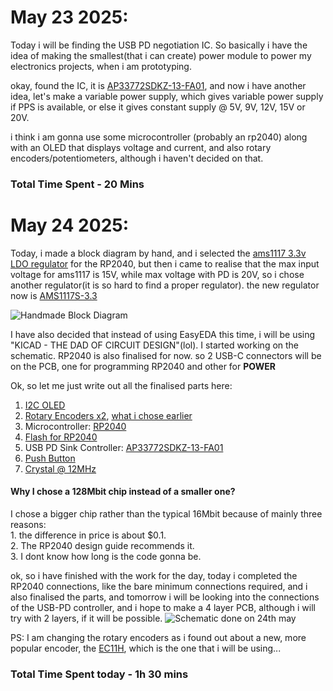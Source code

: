 # May 23 2025:
Today i will be finding the USB PD negotiation IC. So basically i have the idea of making the smallest(that i can create) power module to power my electronics projects,
when i am prototyping.

okay, found the IC, it is [AP33772SDKZ-13-FA01](https://www.mouser.in/ProductDetail/Diodes-Incorporated/AP33772SDKZ-13-FA01?qs=2wMNvWM5ZX4CLYQ4%252BLyimw%3D%3D), and now i have another idea, let's make a variable power supply, which gives variable power supply if PPS is available, or else it gives constant supply @ 5V, 9V, 12V, 15V or 20V.

i think i am gonna use some microcontroller (probably an rp2040) along with an OLED that displays voltage and current, and also rotary encoders/potentiometers, although i haven't decided on that.

### Total Time Spent - 20 Mins

# May 24 2025:
Today, i made a block diagram by hand, and i selected the [ams1117 3.3v LDO regulator](https://lcsc.com/product-detail/Linear-Voltage-Regulators-LDO_Advanced-Monolithic-Systems-AMS1117-3-3_C6186.html) for the RP2040, but then i came to realise that the max input voltage for ams1117 is 15V, while max voltage with PD is 20V, so i chose another regulator(it is so hard to find a proper regulator). the new regulator now is [AMS1117S-3.3](https://lcsc.com/product-detail/Voltage-Regulators-Linear-Low-Drop-Out-LDO-Regulators_JSMSEMI-AMS1117S-3-3_C917152.html)

![Handmade Block Diagram](https://github.com/user-attachments/assets/e52aae66-0bd2-412d-a26d-ffc273337d7d)

I have also decided that instead of using EasyEDA this time, i will be using "KICAD - THE DAD OF CIRCUIT DESIGN"(lol). I started working on the schematic. RP2040 is also finalised for now. so 2 USB-C connectors will be on the PCB, one for programming RP2040 and other for **POWER**

Ok, so let me just write out all the finalised parts here:
1. [I2C OLED](https://robu.in/product/4pin-oled-display-module-blue-color/)
2. [Rotary Encoders x2](https://robu.in/product/hongyan-ec11h-7ce15p1zy15f7-rotary-encoder-with-push-button-switch-vertical-plug-in/), [what i chose earlier](https://robu.in/product/4pin-oled-display-module-blue-color/)
3. Microcontroller: [RP2040](https://www.lcsc.com/product-detail/Microcontrollers-MCU-MPU-SOC_Raspberry-Pi-RP2040_C2040.html)
4. [Flash for RP2040](https://lcsc.com/product-detail/NOR-FLASH_Winbond-Elec-W25Q128JVSIQ_C97521.html)
5. USB PD Sink Controller: [AP33772SDKZ-13-FA01](https://www.mouser.in/ProductDetail/Diodes-Incorporated/AP33772SDKZ-13-FA01?qs=2wMNvWM5ZX4CLYQ4%252BLyimw%3D%3D)
6. [Push Button](https://lcsc.com/product-detail/Tactile-Switches_C-K-PTS810SJK250SMTRLFS_C221896.html)
7. [Crystal @ 12MHz](https://www.lcsc.com/product-detail/Crystals_Abracon-LLC-ABM8-272-T3_C20625731.html?s_z=n_ABM8-272-T3)

#### Why I chose a 128Mbit chip instead of a smaller one?
I chose a bigger chip rather than the typical 16Mbit because of mainly three reasons:  
    1. the difference in price is about $0.1.  
    2. The RP2040 design guide recommends it.  
    3. I dont know how long is the code gonna be.  

ok, so i have finished with the work for the day, today i completed the RP2040 connections, like the bare minimum connections required, and i also finalised the parts, and tomorrow i will be looking into the connections of the USB-PD controller, and i hope to make a 4 layer PCB, although i will try with 2 layers, if it will be possible.
![Schematic done on 24th may](https://github.com/user-attachments/assets/033630af-b5f1-48d7-bd09-a7f47c8bbd45)

PS: I am changing the rotary encoders as i found out about a new, more popular encoder, the [EC11H](https://robu.in/product/hongyan-ec11h-7ce15p1zy15f7-rotary-encoder-with-push-button-switch-vertical-plug-in/), which is the one that i will be using...  
### Total Time Spent today - 1h 30 mins

